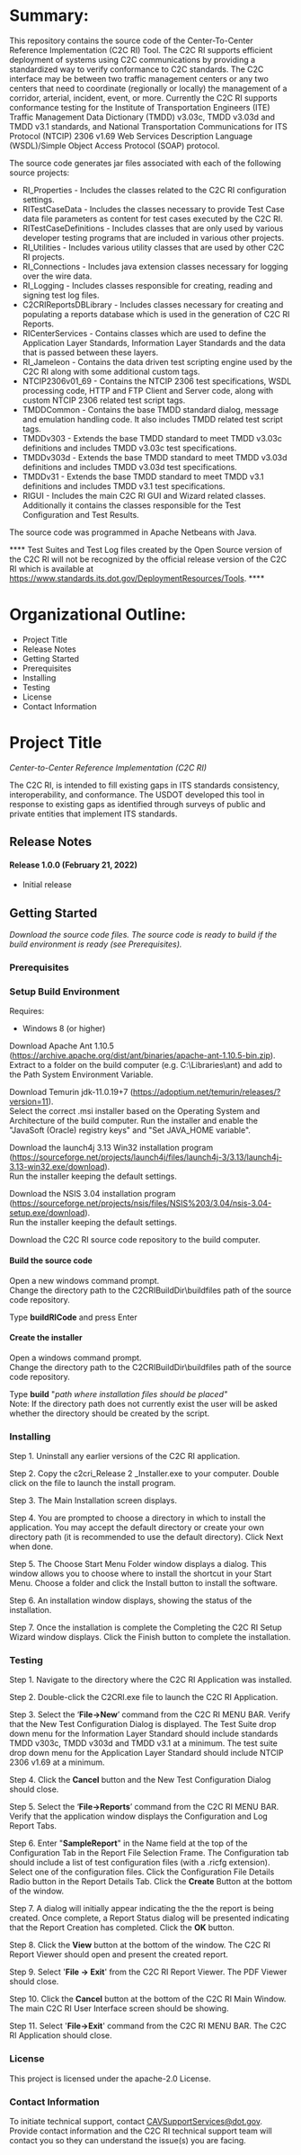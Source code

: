# Summary:

This repository contains the source code of the Center-To-Center Reference Implementation (C2C RI) Tool.  The C2C RI supports efficient deployment of systems using C2C communications by providing a standardized way to verify conformance to C2C standards. The C2C interface may be between two traffic management centers or any two centers that need to coordinate (regionally or locally) the management of a corridor, arterial, incident, event, or more. Currently the C2C RI supports conformance testing for the Institute of Transportation Engineers (ITE) Traffic Management Data Dictionary (TMDD) v3.03c, TMDD v3.03d and TMDD v3.1 standards, and National Transportation Communications for ITS Protocol (NTCIP) 2306 v1.69 Web Services Description Language (WSDL)/Simple Object Access Protocol (SOAP) protocol.

The source code generates jar files associated with each of the following source projects:
* RI_Properties - Includes the classes related to the C2C RI configuration settings.
* RITestCaseData - Includes the classes necessary to provide Test Case data file parameters as content for test cases executed by the C2C RI.
* RITestCaseDefinitions - Includes classes that are only used by various developer testing programs that are included in various other projects.
* RI_Utilities - Includes various utility classes that are used by other C2C RI projects.
* RI_Connections - Includes java extension classes necessary for logging over the wire data.
* RI_Logging - Includes classes responsible for creating, reading and signing test log files.
* C2CRIReportsDBLibrary - Includes classes necessary for creating and populating a reports database which is used in the generation of C2C RI Reports.
* RICenterServices - Contains classes which are used to define the Application Layer Standards, Information Layer Standards and the data that is passed between these layers.
* RI_Jameleon - Contains the data driven test scripting engine used by the C2C RI along with some additional custom tags.
* NTCIP2306v01_69 - Contains the NTCIP 2306 test specifications, WSDL processing code, HTTP and FTP Client and Server code, along with custom NTCIP 2306 related test script tags.
* TMDDCommon - Contains the base TMDD standard dialog, message and emulation handling code.  It also includes TMDD related test script tags.
* TMDDv303 - Extends the base TMDD standard to meet TMDD v3.03c definitions and includes TMDD v3.03c test specifications.
* TMDDv303d - Extends the base TMDD standard to meet TMDD v3.03d definitions and includes TMDD v3.03d test specifications.
* TMDDv31 - Extends the base TMDD standard to meet TMDD v3.1 definitions and includes TMDD v3.1 test specifications.
* RIGUI - Includes the main C2C RI GUI and Wizard related classes.  Additionally it contains the classes responsible for the Test Configuration and Test Results.

The source code was programmed in Apache Netbeans with Java.  

**** Test Suites and Test Log files created by the Open Source version of the C2C RI will not be recognized by the official release version of the C2C RI which is available at https://www.standards.its.dot.gov/DeploymentResources/Tools.  ****

# Organizational Outline:
* Project Title
* Release Notes
* Getting Started
* Prerequisites
* Installing
* Testing
* License
* Contact Information

# Project Title

*Center-to-Center Reference Implementation (C2C RI)*

The C2C RI, is intended to fill existing gaps in ITS standards consistency, interoperability, and conformance. The USDOT developed this tool in response to existing gaps as identified through surveys of public and private entities that implement ITS standards.

## Release Notes

#### Release 1.0.0 (February 21, 2022)
- Initial release

## Getting Started

*Download the source code files. The source code is ready to build if the build environment is ready (see Prerequisites).*


### Prerequisites

### Setup Build Environment
Requires:
- Windows 8 (or higher)

Download Apache Ant 1.10.5 (https://archive.apache.org/dist/ant/binaries/apache-ant-1.10.5-bin.zip).<br/>
Extract to a folder on the build computer (e.g. C:\Libraries\ant) and add to the Path System Environment Variable.

Download Temurin jdk-11.0.19+7 (https://adoptium.net/temurin/releases/?version=11).<br/>
Select the correct .msi installer based on the Operating System and Architecture of the build computer. Run the installer and enable the "JavaSoft (Oracle) registry keys" and "Set JAVA_HOME variable".<br/>

Download the launch4j 3.13 Win32 installation program (https://sourceforge.net/projects/launch4j/files/launch4j-3/3.13/launch4j-3.13-win32.exe/download).<br/>
Run the installer keeping the default settings.

Download the NSIS 3.04  installation program (https://sourceforge.net/projects/nsis/files/NSIS%203/3.04/nsis-3.04-setup.exe/download).<br/>
Run the installer keeping the default settings.

Download the C2C RI source code repository to the build computer.

#### Build the source code
Open a new windows command prompt.<br/>
Change the directory path to the C2CRIBuildDir\buildfiles path of the source code repository.

Type **buildRICode** and press Enter


#### Create the installer

Open a windows command prompt.<br/>
Change the directory path to the C2CRIBuildDir\buildfiles path of the source code repository.

Type **build** "*path where installation files should be placed"*<br/>
Note: If the directory path does not currently exist the user will be asked whether the directory should be created by the script.


### Installing
Step 1. Uninstall any earlier versions of the C2C RI application.

Step 2. Copy the c2cri_Release 2 _Installer.exe to your computer.  Double click on the file to launch the install program.

Step 3. The Main Installation screen displays.

Step 4. You are prompted to choose a directory in which to install the application. You may accept the default directory or create your own directory path (it is recommended to use the default directory). Click Next when done.

Step 5. The Choose Start Menu Folder window displays a dialog.  This window allows you to choose where to install the shortcut in your Start Menu. Choose a folder and click the Install button to install the software.

Step 6. An installation window displays, showing the status of the installation.

Step 7. Once the installation is complete the Completing the C2C RI Setup Wizard window displays. Click the Finish button to complete the installation.

### Testing
Step 1. Navigate to the directory where the C2C RI Application was installed.

Step 2. Double-click the C2CRI.exe file to launch the C2C RI Application.

Step 3. Select the ‘**File->New**’ command from the C2C RI MENU BAR.  Verify that the New Test Configuration Dialog is displayed.  The Test Suite drop down menu for the Information Layer Standard should include standards TMDD v303c, TMDD v303d and TMDD v3.1 at a minimum.  The test suite drop down menu for the Application Layer Standard should include NTCIP 2306 v1.69 at a minimum.

Step 4. Click the **Cancel** button and the New Test Configuration Dialog should close.

Step 5. Select the ‘**File->Reports**’ command from the C2C RI MENU BAR.  Verify that the application window displays the Configuration and Log Report Tabs.  

Step 6. Enter "**SampleReport**" in the Name field at the top of the Configuration Tab in the Report File Selection Frame.  The Configuration tab should include a list of test configuration files (with a .ricfg extension).  Select one of the configuration files.  Click the Configuration File Details Radio button in the Report Details Tab.  Click the **Create** Button at the bottom of the window.

Step 7. A dialog will initially appear indicating the the the report is being created.  Once complete, a Report Status dialog will be presented indicating that the Report Creation has completed.  Click the **OK** button.

Step 8. Click the **View** button at the bottom of the window.  The C2C RI Report Viewer should open and present the created report.  

Step 9. Select '**File -> Exit**' from the C2C RI Report Viewer.  The PDF Viewer should close.

Step 10. Click the **Cancel** button at the bottom of the C2C RI Main Window.  The main C2C RI User Interface screen should be showing.

Step 11. Select '**File->Exit**' command from the C2C RI MENU BAR.  The C2C RI Application should close.

### License

This project is licensed under the apache-2.0 License.

### Contact Information
To initiate technical support, contact CAVSupportServices@dot.gov. Provide contact information and the C2C RI technical support team will contact you so they can understand the issue(s) you are facing. 

